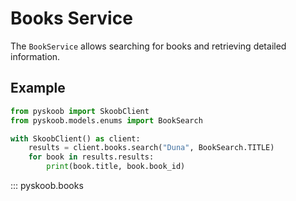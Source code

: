 # Books Service

The `BookService` allows searching for books and retrieving detailed information.

## Example

```python
from pyskoob import SkoobClient
from pyskoob.models.enums import BookSearch

with SkoobClient() as client:
    results = client.books.search("Duna", BookSearch.TITLE)
    for book in results.results:
        print(book.title, book.book_id)
```

::: pyskoob.books
